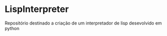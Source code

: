 # LispInterpreter
Repositório destinado a criação de um interpretador de lisp desevolvido em python
